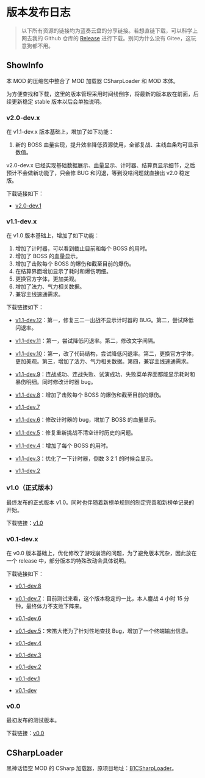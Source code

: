 # 版本发布日志

> 以下所有资源的链接均为蓝奏云盘的分享链接。若想直链下载，可以科学上网去我的 Github 仓库的 [Release](https://github.com/DavidingPlus/b1-showinfo-docs/releases) 进行下载。别问为什么没有 Gitee，这玩意狗都不用。

## ShowInfo

本 MOD 的压缩包中整合了 MOD 加载器 CSharpLoader 和 MOD 本体。

为方便查找和下载，这里的版本管理采用时间线倒序，将最新的版本放在前面，后续更新稳定 stable 版本以后会单独说明。

### v2.0-dev.x

在 v1.1-dev.x 版本基础上，增加了如下功能：

1. 新的 BOSS 血量实现，提升效率降低资源使用，全部复战、主线血条均可显示数值。

v2.0-dev.x 已经实现基础数据展示、血量显示、计时器、结算页显示细节，之后预计不会做新功能了，只会修 BUG 和闪退，等到没啥问题就直接出 v2.0 稳定版。

下载链接如下：

- [v2.0-dev.1](https://lzx0626.lanzouq.com/iPzqX372nxba)

### v1.1-dev.x

在 v1.0 版本基础上，增加了如下功能：

1. 增加了计时器，可以看到截止目前和每个 BOSS 的用时。
2. 增加了 BOSS 的血量显示。
3. 增加了击败每个 BOSS 的爆伤和截至目前的爆伤。
4. 在结算界面增加显示了耗时和爆伤明细。
5. 更换官方字体，更加美观。
6. 增加了法力、气力相关数据。
7. 兼容主线速通需求。

下载链接如下：

- [v1.1-dev.12](https://lzx0626.lanzouq.com/iH1s736y3zeb)：第一，修复三二一出战不显示计时器的 BUG。第二，尝试降低闪退率。

- [v1.1-dev.11](https://lzx0626.lanzouq.com/ipOen36opu6f)：第一，尝试降低闪退率。第二，修改文字间隔。

- [v1.1-dev.10](https://lzx0626.lanzouq.com/irULC36lmukd)：第一，改了代码结构，尝试降低闪退率。第二，更换官方字体，更加美观。第三，增加了法力、气力相关数据。第四，兼容主线速通需求。

- [v1.1-dev.9](https://lzx0626.lanzouq.com/iHTbl36adycj)：连战成功、连战失败、试演成功、失败菜单界面都能显示耗时和暴伤明细。同时修改计时器 bug。

- [v1.1-dev.8](https://lzx0626.lanzouq.com/ilvNF368xjrc)：增加了击败每个 BOSS 的爆伤和截至目前的爆伤。

- [v1.1-dev.7](https://lzx0626.lanzouq.com/iCVYt363uxzg)

- [v1.1-dev.6](https://lzx0626.lanzouq.com/i2gux363uxwd)：修改计时器的 bug，增加了 BOSS 的血量显示。

- [v1.1-dev.5](https://lzx0626.lanzouq.com/i3ZcM35xl6wb)：修复重新挑战不清空计时历史的问题。

- [v1.1-dev.4](https://lzx0626.lanzouq.com/iOdJ535vqdva)：增加了每个 BOSS 的用时。

- [v1.1-dev.3](https://lzx0626.lanzouq.com/iTV1i35ugrjg)：优化了一下计时器，倒数 3 2 1 的时候会显示。

- [v1.1-dev.2](https://lzx0626.lanzouq.com/iiQhE35s2adc)

### v1.0（正式版本）

最终发布的正式版本 v1.0。同时也伴随着新榜单规则的制定完善和新榜单记录的开始。

下载链接：[v1.0](https://lzx0626.lanzouq.com/iWkYQ34uuhsd)

### v0.1-dev.x

在 v0.0 版本基础上，优化修改了游戏崩溃的问题，为了避免版本冗杂，因此放在一个 release 中，部分版本的特殊改动会具体说明。

下载链接如下：

- [v0.1-dev.8](https://lzx0626.lanzouq.com/il7zW34rylmh)

- [v0.1-dev.7](https://lzx0626.lanzouq.com/io07d34o37kh)：目前测试来看，这个版本稳定的一比，本人鏖战 4 小时 15 分钟，最终体力不支败下阵来。

- [v0.1-dev.6](https://lzx0626.lanzouq.com/iAUEw34o37he)

- [v0.1-dev.5](https://lzx0626.lanzouq.com/iomaR34o37fc)：宋笛大佬为了针对性地查找 Bug，增加了一个终端输出信息。

- [v0.1-dev.4](https://lzx0626.lanzouq.com/i4aMM34o37eb)

- [v0.1-dev.3](https://lzx0626.lanzouq.com/ikIV834o37da)

- [v0.1-dev.2](https://lzx0626.lanzouq.com/iVghs34o37bi)

- [v0.1-dev.1](https://lzx0626.lanzouq.com/i3TyW34o377e)

- [v0.1-dev](https://lzx0626.lanzouq.com/i1PU334o37li)

### v0.0

最初发布的测试版本。

下载链接：[v0.0](https://lzx0626.lanzouq.com/ihh1S34o375c)

## CSharpLoader

黑神话悟空 MOD 的 CSharp 加载器，原项目地址：[B1CSharpLoader](https://github.com/czastack/B1CSharpLoader)。

